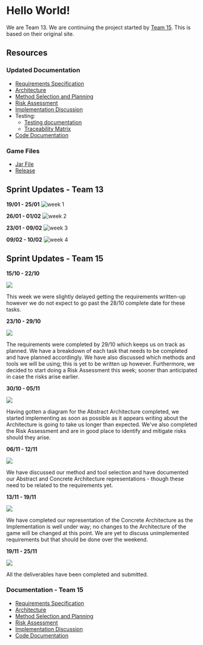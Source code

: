 # Hello World!

We are Team 13. We are continuing the project started by [Team 15](https://spanishforsalt.github.io/). This is based on their original site.

## Resources

### Updated Documentation
* [Requirements Specification](https://team-13-rlc.github.io/pdfs/Req2.pdf)
* [Architecture]( https://team-13-rlc.github.io/pdfs/ARCHITECTURE.pdf)
* [Method Selection and Planning](https://Spanishforsalt.github.io/pdfs/Plan1.pdf)
* [Risk Assessment](https://team-13-rlc.github.io/pdfs/Risk2.pdf)
* [Implementation Discussion](https://Spanishforsalt.github.io/pdfs/Impl1.pdf)
* Testing:
    * [Testing documentation](https://team-13-rlc.github.io/pdfs/TestDoc2.pdf)
    * [Traceability Matrix](https://team-13-rlc.github.io/pdfs/TraceMat2.pdf)
* [Code Documentation](https://team-13-rlc.github.io/docs)

### Game Files
* [Jar File]()
* [Release](https://github.com/Team-13-RLC/ENG1Project/releases)


## Sprint Updates - Team 13
**19/01 - 25/01**
![week 1](https://team-13-rlc.github.io/img/week1.png)

**26/01 - 01/02**
![week 2](https://team-13-rlc.github.io/img/week2.png)

**23/01 - 09/02**
![week 3](https://team-13-rlc.github.io/img/week3.png)

**09/02 - 10/02**
![week 4](https://team-13-rlc.github.io/img/week4.png)



## Sprint Updates - Team 15
**15/10 - 22/10**

<img src="https://user-images.githubusercontent.com/72558704/99911129-33ebe880-2cea-11eb-9769-46a48b1560f5.png">

This week we were slightly delayed getting the requirements written-up however we do not expect to go past the 28/10 complete date for these tasks.


**23/10 - 29/10**

<img src="https://user-images.githubusercontent.com/72558704/99911366-c5a82580-2ceb-11eb-8154-eb9737c171ef.png">

The requirements were completed by 29/10 which keeps us on track as planned. We have a breakdown of each task that needs to be completed and have planned accordingly. We have also discussed which methods and tools we will be using; this is yet to be written up however. Furthermore, we decided to start doing a Risk Assessment this week; sooner than anticipated in case the risks arise earlier.


**30/10 - 05/11**

<img src="https://user-images.githubusercontent.com/72558704/99911389-eb352f00-2ceb-11eb-83c6-fd771ef10de9.png">

Having gotten a diagram for the Abstract Architecture completed, we started implementing as soon as possible as it appears writing about the Architecture is going to take us longer than expected. We've also completed the Risk Assessment and are in good place to identify and mitigate risks should they arise.


**06/11 - 12/11**


<img src="https://user-images.githubusercontent.com/72558704/99911541-1cfac580-2ced-11eb-8255-bac555408db2.png">

We have discussed our method and tool selection and have documented our Abstract and Concrete Architecture representations - though these need to be related to the requirements yet.


**13/11 - 19/11**

<img src="https://user-images.githubusercontent.com/72558704/99911785-93e48e00-2cee-11eb-8fa6-1c2648e760c7.png">

We have completed our representation of the Concrete Architecture as the Implementation is well under way; no changes to the Architecture of the game will be changed at this point. We are yet to discuss unimplemented requirements but that should be done over the weekend.


**19/11 - 25/11**

<img src="https://user-images.githubusercontent.com/72558704/100144113-35561600-2e8e-11eb-92dc-711e96209e2a.png">

All the deliverables have been completed and submitted.

### Documentation - Team 15
* [Requirements Specification](https://Spanishforsalt.github.io/pdfs/Req1.pdf)
* [Architecture](https://Spanishforsalt.github.io/pdfs/Arch1.pdf)
* [Method Selection and Planning](https://Spanishforsalt.github.io/pdfs/Plan1.pdf)
* [Risk Assessment](https://Spanishforsalt.github.io/pdfs/Risk1.pdf)
* [Implementation Discussion](https://Spanishforsalt.github.io/pdfs/Impl1.pdf)
* [Code Documentation](https://spanishforsalt.github.io/docs/)
